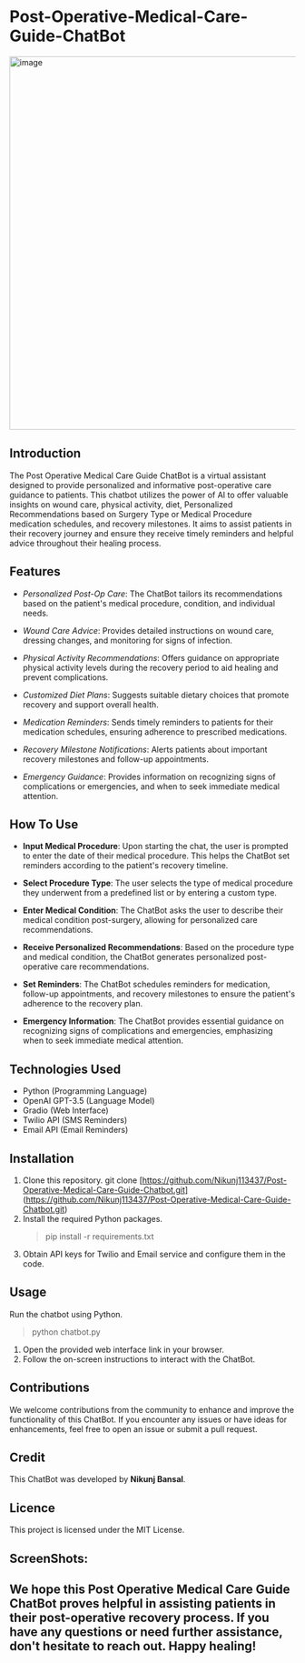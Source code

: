 # Post-Operative-Medical-Care-Guide-ChatBot
<img width="657" alt="image" src="https://github.com/Nikunj113437/Post-Operative-Medical-Care-Guide-ChatBot/assets/72342649/2e588621-acf2-4b1c-b49d-530ffc926bef">

## Introduction
The Post Operative Medical Care Guide ChatBot is a virtual assistant designed to provide personalized and informative post-operative care guidance to patients. This chatbot utilizes the power of AI to offer valuable insights on wound care, physical activity, diet, Personalized Recommendations based on Surgery Type or Medical Procedure medication schedules, and recovery milestones. It aims to assist patients in their recovery journey and ensure they receive timely reminders and helpful advice throughout their healing process.

## Features
* _Personalized Post-Op Care_:  The ChatBot tailors its recommendations based on the patient's medical procedure, condition, and individual needs.

* _Wound Care Advice_:  Provides detailed instructions on wound care, dressing changes, and monitoring for signs of infection.

* _Physical Activity Recommendations_: Offers guidance on appropriate physical activity levels during the recovery period to aid healing and prevent complications.

* _Customized Diet Plans_: Suggests suitable dietary choices that promote recovery and support overall health.

* _Medication Reminders_: Sends timely reminders to patients for their medication schedules, ensuring adherence to prescribed medications.

* _Recovery Milestone Notifications_: Alerts patients about important recovery milestones and follow-up appointments.

* _Emergency Guidance_: Provides information on recognizing signs of complications or emergencies, and when to seek immediate medical attention.

## How To Use
* __Input Medical Procedure__: Upon starting the chat, the user is prompted to enter the date of their medical procedure. This helps the ChatBot set reminders according to the patient's recovery timeline.

* __Select Procedure Type__: The user selects the type of medical procedure they underwent from a predefined list or by entering a custom type.

* __Enter Medical Condition__: The ChatBot asks the user to describe their medical condition post-surgery, allowing for personalized care recommendations.

* __Receive Personalized Recommendations__: Based on the procedure type and medical condition, the ChatBot generates personalized post-operative care recommendations.

* __Set Reminders__: The ChatBot schedules reminders for medication, follow-up appointments, and recovery milestones to ensure the patient's adherence to the recovery plan.

* __Emergency Information__: The ChatBot provides essential guidance on recognizing signs of complications and emergencies, emphasizing when to seek immediate medical attention.

## Technologies Used
* Python (Programming Language)
* OpenAI GPT-3.5 (Language Model)
* Gradio (Web Interface)
* Twilio API (SMS Reminders)
* Email API (Email Reminders)

## Installation
1. Clone this repository.
   git clone [https://github.com/Nikunj113437/Post-Operative-Medical-Care-Guide-Chatbot.git] (https://github.com/Nikunj113437/Post-Operative-Medical-Care-Guide-Chatbot.git)
2. Install the required Python packages.
   > pip install -r requirements.txt
3. Obtain API keys for Twilio and Email service and configure them in the code.

## Usage
Run the chatbot using Python.
> python chatbot.py

1. Open the provided web interface link in your browser.
2. Follow the on-screen instructions to interact with the ChatBot.

## Contributions
We welcome contributions from the community to enhance and improve the functionality of this ChatBot. If you encounter any issues or have ideas for enhancements, feel free to open an issue or submit a pull request.

## Credit
This ChatBot was developed by __Nikunj Bansal__.
## Licence
This project is licensed under the MIT License.

## ScreenShots:


## We hope this Post Operative Medical Care Guide ChatBot proves helpful in assisting patients in their post-operative recovery process. If you have any questions or need further assistance, don't hesitate to reach out. Happy healing!
